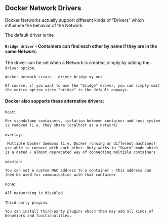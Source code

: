 ## Docker Network Drivers

Docker Networks actually support different kinds of "Drivers" which influence the behavior of the Network.

The default driver is the 
#### `Bridge driver` - Containers can find each other by name if they are in the same Network.

The driver can be set when a Network is created, simply by adding the `--driver option`.

`docker network create --driver bridge my-net`

    Of course, if you want to use the "bridge" driver, you can simply omit the entire option since "bridge" is the default anyways.

#### Docker also supports these alternative drivers:

`host`: 
    
    For standalone containers, isolation between container and host system is removed (i.e. they share localhost as a network)

`overlay`:

     Multiple Docker daemons (i.e. Docker running on different machines) are able to connect with each other. Only works in "Swarm" mode which is a dated / almost deprecated way of connecting multiple containers

`macvlan`: 

    You can set a custom MAC address to a container - this address can then be used for communication with that container

`none`: 

    All networking is disabled.

`Third-party plugins`: 

    You can install third-party plugins which then may add all kinds of behaviors and functionalities.